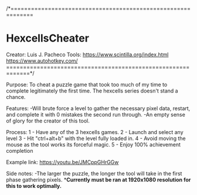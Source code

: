 /*=============================================================
# HexcellsCheater
Creator: 	Luis J. Pacheco 
Tools:		https://www.scintilla.org/index.html
	      	https://www.autohotkey.com/
=============================================================*/

Purpose:
  To cheat a puzzle game that took too much of my time to complete legitimately the first time. The hexcells series doesn't stand a chance.

Features:
 -Will brute force a level to gather the necessary pixel data, restart, and complete it with 0 mistakes the second run through.
 -An empty sense of glory for the creator of this tool.
 
Process:
1 - Have any of the 3 hexcells games.
2 - Launch and select any level
3 - Hit "ctrl+alt+b" with the level fully loaded in.
4 - Avoid moving the mouse as the tool works its forceful magic.
5 - Enjoy 100% achievement completion

Example link:
https://youtu.be/JMCppGHrGGw


Side notes:
-The larger the puzzle, the longer the tool will take in the first phase gathering pixels.
***Currently must be ran at 1920x1080 resolution for this to work optimally.**
